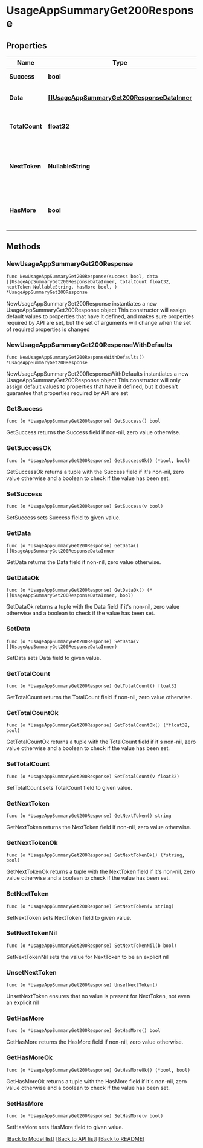 # UsageAppSummaryGet200Response

## Properties

Name | Type | Description | Notes
------------ | ------------- | ------------- | -------------
**Success** | **bool** | API request succeeded | 
**Data** | [**[]UsageAppSummaryGet200ResponseDataInner**](UsageAppSummaryGet200ResponseDataInner.md) | An array of requested items | 
**TotalCount** | **float32** | Total number of items in the response | 
**NextToken** | **NullableString** | A token to retrieve the next page of items in the collection | 
**HasMore** | **bool** | Whether there are more items in the collection | 

## Methods

### NewUsageAppSummaryGet200Response

`func NewUsageAppSummaryGet200Response(success bool, data []UsageAppSummaryGet200ResponseDataInner, totalCount float32, nextToken NullableString, hasMore bool, ) *UsageAppSummaryGet200Response`

NewUsageAppSummaryGet200Response instantiates a new UsageAppSummaryGet200Response object
This constructor will assign default values to properties that have it defined,
and makes sure properties required by API are set, but the set of arguments
will change when the set of required properties is changed

### NewUsageAppSummaryGet200ResponseWithDefaults

`func NewUsageAppSummaryGet200ResponseWithDefaults() *UsageAppSummaryGet200Response`

NewUsageAppSummaryGet200ResponseWithDefaults instantiates a new UsageAppSummaryGet200Response object
This constructor will only assign default values to properties that have it defined,
but it doesn't guarantee that properties required by API are set

### GetSuccess

`func (o *UsageAppSummaryGet200Response) GetSuccess() bool`

GetSuccess returns the Success field if non-nil, zero value otherwise.

### GetSuccessOk

`func (o *UsageAppSummaryGet200Response) GetSuccessOk() (*bool, bool)`

GetSuccessOk returns a tuple with the Success field if it's non-nil, zero value otherwise
and a boolean to check if the value has been set.

### SetSuccess

`func (o *UsageAppSummaryGet200Response) SetSuccess(v bool)`

SetSuccess sets Success field to given value.


### GetData

`func (o *UsageAppSummaryGet200Response) GetData() []UsageAppSummaryGet200ResponseDataInner`

GetData returns the Data field if non-nil, zero value otherwise.

### GetDataOk

`func (o *UsageAppSummaryGet200Response) GetDataOk() (*[]UsageAppSummaryGet200ResponseDataInner, bool)`

GetDataOk returns a tuple with the Data field if it's non-nil, zero value otherwise
and a boolean to check if the value has been set.

### SetData

`func (o *UsageAppSummaryGet200Response) SetData(v []UsageAppSummaryGet200ResponseDataInner)`

SetData sets Data field to given value.


### GetTotalCount

`func (o *UsageAppSummaryGet200Response) GetTotalCount() float32`

GetTotalCount returns the TotalCount field if non-nil, zero value otherwise.

### GetTotalCountOk

`func (o *UsageAppSummaryGet200Response) GetTotalCountOk() (*float32, bool)`

GetTotalCountOk returns a tuple with the TotalCount field if it's non-nil, zero value otherwise
and a boolean to check if the value has been set.

### SetTotalCount

`func (o *UsageAppSummaryGet200Response) SetTotalCount(v float32)`

SetTotalCount sets TotalCount field to given value.


### GetNextToken

`func (o *UsageAppSummaryGet200Response) GetNextToken() string`

GetNextToken returns the NextToken field if non-nil, zero value otherwise.

### GetNextTokenOk

`func (o *UsageAppSummaryGet200Response) GetNextTokenOk() (*string, bool)`

GetNextTokenOk returns a tuple with the NextToken field if it's non-nil, zero value otherwise
and a boolean to check if the value has been set.

### SetNextToken

`func (o *UsageAppSummaryGet200Response) SetNextToken(v string)`

SetNextToken sets NextToken field to given value.


### SetNextTokenNil

`func (o *UsageAppSummaryGet200Response) SetNextTokenNil(b bool)`

 SetNextTokenNil sets the value for NextToken to be an explicit nil

### UnsetNextToken
`func (o *UsageAppSummaryGet200Response) UnsetNextToken()`

UnsetNextToken ensures that no value is present for NextToken, not even an explicit nil
### GetHasMore

`func (o *UsageAppSummaryGet200Response) GetHasMore() bool`

GetHasMore returns the HasMore field if non-nil, zero value otherwise.

### GetHasMoreOk

`func (o *UsageAppSummaryGet200Response) GetHasMoreOk() (*bool, bool)`

GetHasMoreOk returns a tuple with the HasMore field if it's non-nil, zero value otherwise
and a boolean to check if the value has been set.

### SetHasMore

`func (o *UsageAppSummaryGet200Response) SetHasMore(v bool)`

SetHasMore sets HasMore field to given value.



[[Back to Model list]](../README.md#documentation-for-models) [[Back to API list]](../README.md#documentation-for-api-endpoints) [[Back to README]](../README.md)


